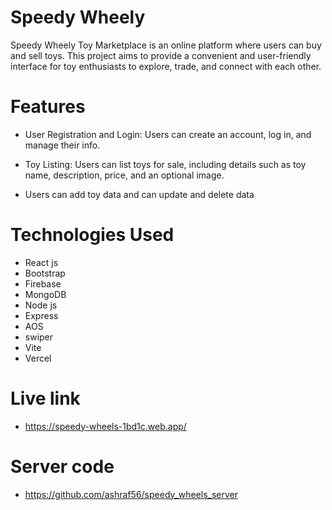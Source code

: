 # Speedy Wheely

Speedy Wheely Toy Marketplace is an online platform where users can buy and sell toys. This project aims to provide a convenient and user-friendly interface for toy enthusiasts to explore, trade, and connect with each other.

# Features

- User Registration and Login: Users can create an account, log in, and manage their info.

- Toy Listing: Users can list toys for sale, including details such as toy name, description, price, and an optional image.

- Users can add toy data and can  update and delete data


# Technologies Used
- React js
- Bootstrap
- Firebase
- MongoDB
- Node js
- Express
- AOS
- swiper
- Vite
- Vercel

# Live  link

- https://speedy-wheels-1bd1c.web.app/


# Server code
 - https://github.com/ashraf56/speedy_wheels_server